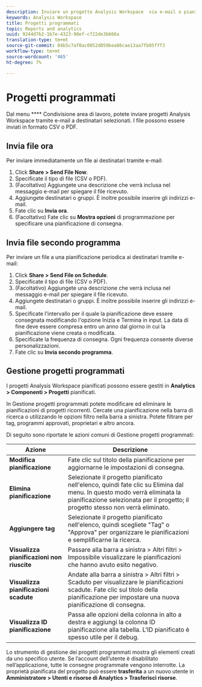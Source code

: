 ```yaml
---
description: Inviare un progetto Analysis Workspace  via e-mail o pianificarlo per la consegna.
keywords: Analysis Workspace
title: Progetti programmati
topic: Reports and analytics
uuid: 9244d7b2-1b7e-4323-98ef-cf22de3b666a
translation-type: tm+mt
source-git-commit: 04b5c7af0ac0052d059bea86cae13aa7fb05fff3
workflow-type: tm+mt
source-wordcount: '465'
ht-degree: 7%

---
```



# Progetti programmati

Dal menu **** Condivisione area di lavoro, potete inviare  progetti Analysis Workspace tramite e-mail a destinatari selezionati. I file possono essere inviati in formato CSV o PDF.

## Invia file ora

Per inviare immediatamente un file ai destinatari tramite e-mail:

1. Click **Share > Send File Now**.
1. Specificate il tipo di file (CSV o PDF).
1. (Facoltativo) Aggiungete una descrizione che verrà inclusa nel messaggio e-mail per spiegare il file ricevuto.
1. Aggiungete destinatari o gruppi. È inoltre possibile inserire gli indirizzi e-mail.
1. Fate clic su **Invia ora**.
1. (Facoltativo) Fate clic su **Mostra opzioni** di programmazione per specificare una pianificazione di consegna.

## Invia file secondo programma

Per inviare un file a una pianificazione periodica ai destinatari tramite e-mail:

1. Click **Share > Send File on Schedule**.
1. Specificate il tipo di file (CSV o PDF).
1. (Facoltativo) Aggiungete una descrizione che verrà inclusa nel messaggio e-mail per spiegare il file ricevuto.
1. Aggiungete destinatari o gruppi. È inoltre possibile inserire gli indirizzi e-mail.
1. Specificate l&#39;intervallo per il quale la pianificazione deve essere consegnata modificando l&#39;opzione Inizia e Termina in input. La data di fine deve essere compresa entro un anno dal giorno in cui la pianificazione viene creata o modificata.
1. Specificate la frequenza di consegna. Ogni frequenza consente diverse personalizzazioni.
1. Fate clic su **Invia secondo programma**.

## Gestione progetti programmati

I progetti Analysis Workspace pianificati  possono essere gestiti in **Analytics > Componenti > Progetti** pianificati.

In Gestione progetti programmati potete modificare ed eliminare le pianificazioni di progetti ricorrenti. Cercate una pianificazione nella barra di ricerca o utilizzando le opzioni filtro nella barra a sinistra. Potete filtrare per tag, programmi approvati, proprietari e altro ancora.

Di seguito sono riportate le azioni comuni di Gestione progetti programmati:

| Azione | Descrizione |
|---|---|
| **Modifica pianificazione** | Fate clic sul titolo della pianificazione per aggiornarne le impostazioni di consegna. |
| **Elimina pianificazione** | Selezionate il progetto pianificato nell&#39;elenco, quindi fate clic su Elimina dal menu. In questo modo verrà eliminata la pianificazione selezionata per il progetto; il progetto stesso non verrà eliminato. |
| **Aggiungere tag** | Selezionate il progetto pianificato nell&#39;elenco, quindi scegliete &quot;Tag&quot; o &quot;Approva&quot; per organizzare le pianificazioni e semplificarne la ricerca. |
| **Visualizza pianificazioni non riuscite** | Passare alla barra a sinistra > Altri filtri > Impossibile visualizzare le pianificazioni che hanno avuto esito negativo. |
| **Visualizza pianificazioni scadute** | Andate alla barra a sinistra > Altri filtri > Scaduto per visualizzare le pianificazioni scadute. Fate clic sul titolo della pianificazione per impostare una nuova pianificazione di consegna. |
| **Visualizza ID pianificazione** | Passa alle opzioni della colonna in alto a destra e aggiungi la colonna ID pianificazione alla tabella. L&#39;ID pianificato è spesso utile per il debug. |

Lo strumento di gestione dei progetti programmati mostra gli elementi creati da uno specifico utente. Se l’account dell’utente è disabilitato nell’applicazione, tutte le consegne programmate vengono interrotte. La proprietà pianificata del progetto può essere **trasferita** a un nuovo utente in **Amministratore > Utenti e risorse di Analytics > Trasferisci risorse**.
